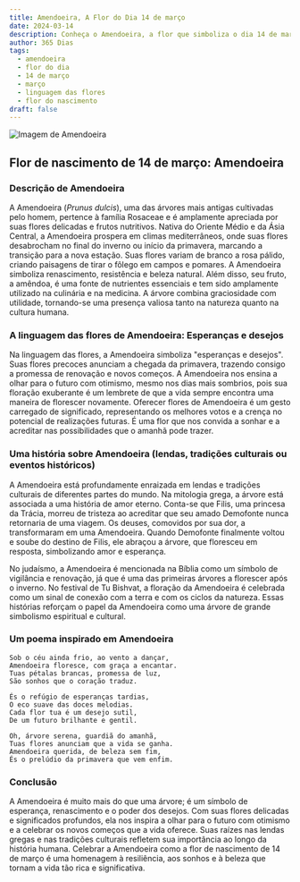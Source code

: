 ```yaml
---
title: Amendoeira, A Flor do Dia 14 de março
date: 2024-03-14
description: Conheça o Amendoeira, a flor que simboliza o dia 14 de março e seu significado 'Esperanças e desejos'. Explore a beleza e o simbolismo desta flor encantadora.
author: 365 Dias
tags:
  - amendoeira
  - flor do dia
  - 14 de março
  - março
  - linguagem das flores
  - flor do nascimento
draft: false
---
```


![Imagem de Amendoeira](https://cdn.pixabay.com/photo/2020/03/15/13/11/almond-tree-4933573_640.jpg#center)


## Flor de nascimento de 14 de março: Amendoeira

### Descrição de Amendoeira

A Amendoeira (_Prunus dulcis_), uma das árvores mais antigas cultivadas pelo homem, pertence à família Rosaceae e é amplamente apreciada por suas flores delicadas e frutos nutritivos. Nativa do Oriente Médio e da Ásia Central, a Amendoeira prospera em climas mediterrâneos, onde suas flores desabrocham no final do inverno ou início da primavera, marcando a transição para a nova estação. Suas flores variam de branco a rosa pálido, criando paisagens de tirar o fôlego em campos e pomares. A Amendoeira simboliza renascimento, resistência e beleza natural. Além disso, seu fruto, a amêndoa, é uma fonte de nutrientes essenciais e tem sido amplamente utilizado na culinária e na medicina. A árvore combina graciosidade com utilidade, tornando-se uma presença valiosa tanto na natureza quanto na cultura humana.

### A linguagem das flores de Amendoeira: Esperanças e desejos

Na linguagem das flores, a Amendoeira simboliza "esperanças e desejos". Suas flores precoces anunciam a chegada da primavera, trazendo consigo a promessa de renovação e novos começos. A Amendoeira nos ensina a olhar para o futuro com otimismo, mesmo nos dias mais sombrios, pois sua floração exuberante é um lembrete de que a vida sempre encontra uma maneira de florescer novamente. Oferecer flores de Amendoeira é um gesto carregado de significado, representando os melhores votos e a crença no potencial de realizações futuras. É uma flor que nos convida a sonhar e a acreditar nas possibilidades que o amanhã pode trazer.

### Uma história sobre Amendoeira (lendas, tradições culturais ou eventos históricos)

A Amendoeira está profundamente enraizada em lendas e tradições culturais de diferentes partes do mundo. Na mitologia grega, a árvore está associada a uma história de amor eterno. Conta-se que Filis, uma princesa da Trácia, morreu de tristeza ao acreditar que seu amado Demofonte nunca retornaria de uma viagem. Os deuses, comovidos por sua dor, a transformaram em uma Amendoeira. Quando Demofonte finalmente voltou e soube do destino de Filis, ele abraçou a árvore, que floresceu em resposta, simbolizando amor e esperança.

No judaísmo, a Amendoeira é mencionada na Bíblia como um símbolo de vigilância e renovação, já que é uma das primeiras árvores a florescer após o inverno. No festival de Tu Bishvat, a floração da Amendoeira é celebrada como um sinal de conexão com a terra e com os ciclos da natureza. Essas histórias reforçam o papel da Amendoeira como uma árvore de grande simbolismo espiritual e cultural.

### Um poema inspirado em Amendoeira

```
Sob o céu ainda frio, ao vento a dançar,  
Amendoeira floresce, com graça a encantar.  
Tuas pétalas brancas, promessa de luz,  
São sonhos que o coração traduz.  

És o refúgio de esperanças tardias,  
O eco suave das doces melodias.  
Cada flor tua é um desejo sutil,  
De um futuro brilhante e gentil.  

Oh, árvore serena, guardiã do amanhã,  
Tuas flores anunciam que a vida se ganha.  
Amendoeira querida, de beleza sem fim,  
És o prelúdio da primavera que vem enfim.
```

### Conclusão

A Amendoeira é muito mais do que uma árvore; é um símbolo de esperança, renascimento e o poder dos desejos. Com suas flores delicadas e significados profundos, ela nos inspira a olhar para o futuro com otimismo e a celebrar os novos começos que a vida oferece. Suas raízes nas lendas gregas e nas tradições culturais refletem sua importância ao longo da história humana. Celebrar a Amendoeira como a flor de nascimento de 14 de março é uma homenagem à resiliência, aos sonhos e à beleza que tornam a vida tão rica e significativa.